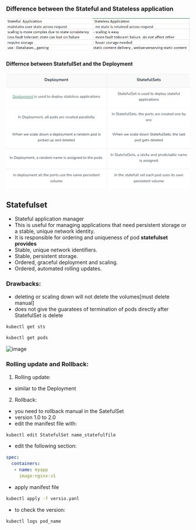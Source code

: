 ### Difference between the Stateful and Stateless application
![alt text](image.png)
#### Differnce between StatefulSet and the Deployment
![alt text](image-1.png)
## Statefulset
- Stateful application manager 
- This is useful for managing applications that need persistent storage or a stable, unique network identity.
- It is responsible for ordering and uniqueness of pod
**statefulset provides**
- Stable, unique network identifiers.
- Stable, persistent storage.
- Ordered, graceful deployment and scaling.
- Ordered, automated rolling updates.
### Drawbacks:
- deleting or scaling down will not delete the volumes[must delete manual]
- does not give the guaratees of termination of pods directly after StatefulSet is delete
```bash
kubectl get sts
```
```bash
kubectl get pods
```
![image](https://github.com/user-attachments/assets/b7a2ecd8-e758-4a42-a925-18d032243077)

### Rolling update and Rollback:
1. Rolling update:
- similar to the Deployment
2. Rollback:
- you need to rollback manual in the SatefulSet
- version 1.0 to 2.0 
- edit the manifest file with:
```bash
kubectl edit StatefulSet name_statefulfile
```
- edit the following section:
```yml
spec: 
  containers:
   - name: myapp
     image:nginx:v1
```
- apply manifest file 
```bash
kubectl apply -f versio.yanl
```
- to check the version:
```bash
kubectl logs pod_name
```


